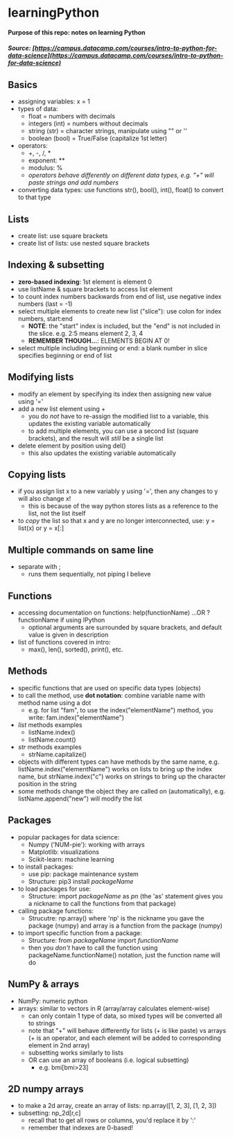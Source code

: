 # learningPython
#### Purpose of this repo: notes on learning Python
##### Source: [https://campus.datacamp.com/courses/intro-to-python-for-data-science](https://campus.datacamp.com/courses/intro-to-python-for-data-science)

## Basics
* assigning variables: x = 1
* types of data:
  - float = numbers with decimals
  - integers (int) = numbers without decimals
  - string (str) = character strings, manipulate using "" or ''
  - boolean (bool) = True/False (capitalize 1st letter)
* operators:
  - +, -, /, *
  - exponent: **
  - modulus: %
  - _operators behave differently on different data types, e.g. "+" will paste strings and add numbers_
* converting data types: use functions str(), bool(), int(), float() to convert to that type

## Lists
* create list: use square brackets
* create list of lists: use nested square brackets

## Indexing & subsetting
* __zero-based indexing__: 1st element is element 0
* use listName & square brackets to access list element
* to count index numbers backwards from end of list, use negative index numbers (last = -1)
* select multiple elements to create new list ("slice"): use colon for index numbers, start:end
  - __NOTE__: the "start" index is included, but the "end" is not included in the slice. e.g. 2:5 means element 2, 3, 4
  - __REMEMBER THOUGH...__: ELEMENTS BEGIN AT 0!
* select multiple including beginning or end: a blank number in slice specifies beginning or end of list

## Modifying lists
* modify an element by specifying its index then assigning new value using '='
* add a new list element using +
  - you do _not_ have to re-assign the modified list to a variable, this updates the existing variable automatically
  - to add multiple elements, you can use a second list (square brackets), and the result will _still_ be a single list
* delete element by position using del()
  - this also updates the existing variable automatically
  
## Copying lists
* if you assign list x to a new variably y using '=', then any changes to y will also change x! 
  - this is because of the way python stores lists as a reference to the list, not the list itself
* to _copy_ the list so that x and y are no longer interconnected, use: y = list(x) or y = x\[:]

## Multiple commands on same line
* separate with ;
  - runs them sequentially, not piping I believe

## Functions
* accessing documentation on functions: help(functionName) ...OR ?functionName if using IPython
  - optional arguments are surrounded by square brackets, and default value is given in description
* list of functions covered in intro:
  - max(), len(), sorted(), print(), etc.

## Methods
* specific functions that are used on specific data types (objects)
* to call the method, use __dot notation__: combine variable name with method name using a dot
  - e.g. for list "fam", to use the index("elementName") method, you write: fam.index("elementName")
* _list_ methods examples
  - listName.index()
  - listName.count()
* _str_ methods examples
  - strName.capitalize()
* objects with different types can have methods by the same name, e.g. listName.index("elementName") works on lists to bring up the index name, but strName.index("c") works on strings to bring up the character position in the string
* some methods change the object they are called on (automatically), e.g. listName.append("new") will modify the list

## Packages
* popular packages for data science:
  - Numpy ('NUM-pie'): working with arrays
  - Matplotlib: visualizations
  - Scikit-learn: machine learning
* to install packages:
  - use pip: package maintenance system
  - Structure: pip3 install _packageName_
* to load packages for use:
  - Structure: import _packageName_ as _pn_ (the 'as' statement gives you a nickname to call the functions from that package)
* calling package functions:
  - Strucutre: np.array() where 'np' is the nickname you gave the package (numpy) and array is a function from the package (numpy)
* to import specific function from a package:
  - Structure: from _packageName_ import _functionName_
  - then you _don't_ have to call the function using packageName.functionName() notation, just the function name will do

## NumPy & arrays
* NumPy: numeric python
* arrays: similar to vectors in R (array/array calculates element-wise)
  - can only contain 1 type of data, so mixed types will be converted all to strings
  - note that "+" will behave differently for lists (+ is like paste) vs arrays (+ is an operator, and each element will be added to corresponding element in 2nd array)
  - subsetting works similarly to lists
  - OR can use an array of booleans (i.e. logical subsetting)
    - e.g. bmi[bmi>23]

## 2D numpy arrays
* to make a 2d array, create an array of lists: np.array(\[1, 2, 3], \[1, 2, 3])
* subsetting: np_2d\[r,c]
  - recall that to get all rows or columns, you'd replace it by ':'
  - remember that indexes are 0-based!

